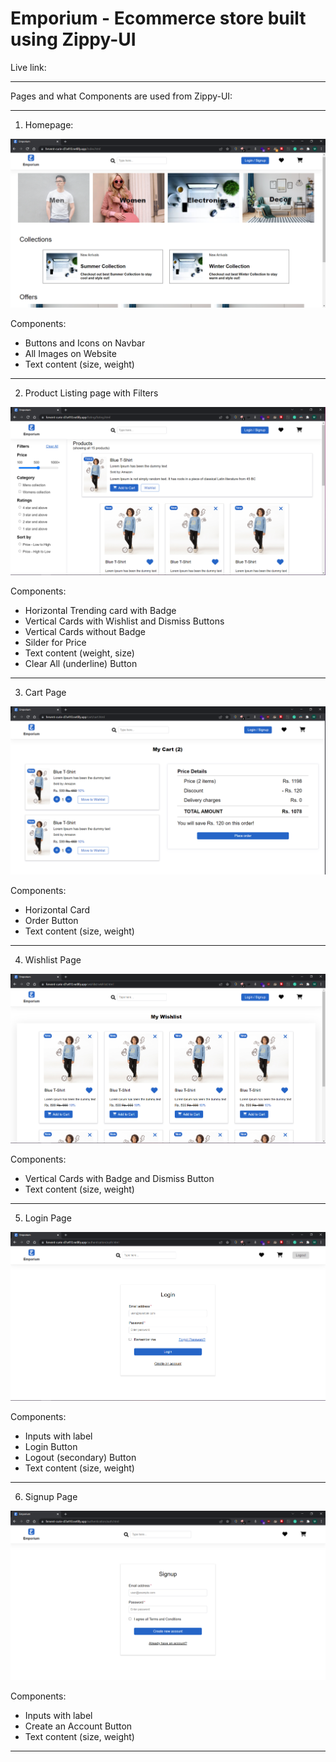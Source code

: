 # Emporium - Ecommerce store built using Zippy-UI

Live link: 

---

Pages and what Components are used from Zippy-UI:

---

1. Homepage:

![homepage](./screenshots/homepage.png)

Components: 
- Buttons and Icons on Navbar
- All Images on Website
- Text content (size, weight)

---

2. Product Listing page with Filters

![listing-page](./screenshots/listing.png)

Components: 
- Horizontal Trending card with Badge
- Vertical Cards with Wishlist and Dismiss Buttons
- Vertical Cards without Badge
- Silder for Price
- Text content (weight, size)
- Clear All (underline) Button

---

3. Cart Page

![cart](./screenshots/cart.png)

Components: 
- Horizontal Card
- Order Button
- Text content (size, weight)

---

4. Wishlist Page

![cart](./screenshots/wishlist.png)

Components: 
- Vertical Cards with Badge and Dismiss Button
- Text content (size, weight)

---

5. Login Page

![cart](./screenshots/login.png)

Components: 
- Inputs with label
- Login Button
- Logout (secondary) Button
- Text content (size, weight)

---

6. Signup Page

![cart](./screenshots/signup.png)

Components: 
- Inputs with label
- Create an Account Button
- Text content (size, weight)

---